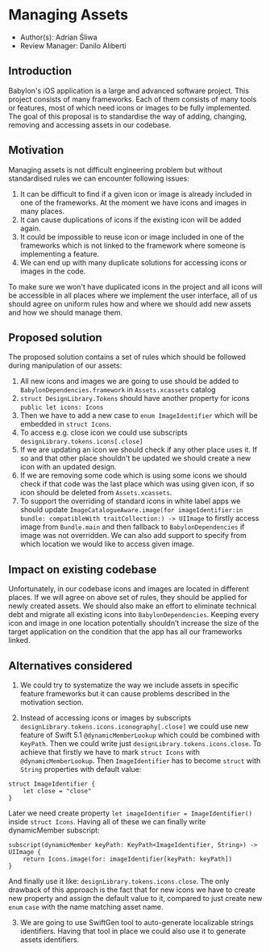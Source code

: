 
# Managing Assets

* Author(s): Adrian Śliwa
* Review Manager: Danilo Aliberti

## Introduction

Babylon's iOS application is a large and advanced software project. This project consists of many frameworks. Each of them consists of many tools or features, most of which need icons or images to be fully implemented. The goal of this proposal is to standardise the way of adding, changing, removing and accessing assets in our codebase.

## Motivation

Managing assets is not difficult engineering problem but without standardised rules we can encounter following issues:
1. It can be difficult to find if a given icon or image is already included in one of the frameworks. At the moment we have icons and images in many places.
2. It can cause duplications of icons if the existing icon will be added again.
3. It could be impossible to reuse icon or image included in one of the frameworks which is not linked to the framework where someone is implementing a feature.
4. We can end up with many duplicate solutions for accessing icons or images in the code.

To make sure we won't have duplicated icons in the project and all icons will be accessible in all places where we implement the user interface, all of us should agree on uniform rules how and where we should add new assets and how we should manage them.


## Proposed solution

The proposed solution contains a set of rules which should be followed during manipulation of our assets:
1. All new icons and images we are going to use should be added to `BabylonDependencies.framework` in `Assets.xcassets` catalog 
2. `struct DesignLibrary.Tokens` should have another property for icons `public let icons: Icons`
3. Then we have to add a new case to `enum ImageIdentifier` which will be embedded in `struct Icons`.
4. To access e.g. close icon we could use subscripts `designLibrary.tokens.icons[.close]`
5. If we are updating an icon we should check if any other place uses it. If so and that other place shouldn't be updated we should create a new icon with an updated design.
6. If we are removing some code which is using some icons we should check if that code was the last place which was using given icon, if so icon should be deleted from `Assets.xcassets`.
7. To support the overriding of standard icons in white label apps we should update `ImageCatalogueAware.image(for imageIdentifier:in bundle: compatibleWith traitCollection:) -> UIImage` to firstly access image from `Bundle.main` and then fallback to `BabylonDependencies` if image was not overridden. We can also add support to specify from which location we would like to access given image.

## Impact on existing codebase

Unfortunately, in our codebase icons and images are located in different places. If we will agree on above set of rules, they should be applied for newly created assets. We should also make an effort to eliminate technical debt and migrate all existing icons into `BabylonDependencies`.
Keeping every icon and image in one location potentially shouldn’t increase the size of the target application on the condition that the app has all our frameworks linked.

## Alternatives considered

1. We could try to systematize the way we include assets in specific feature frameworks but it can cause problems described in the motivation section.

2. Instead of accessing icons or images by subscripts `designLibrary.tokens.icons.iconography[.close]` we could use new feature of Swift 5.1 `@dynamicMemberLookup` which could be combined with `KeyPath`. Then we could write just `designLibrary.tokens.icons.close`.
To achieve that firstly we have to mark `struct Icons` with `@dynamicMemberLookup`. Then `ImageIdentifier` has to become `struct` with `String` properties with default value:
```
struct ImageIdentifier {
    let close = "close"
}
```
Later we need create property `let imageIdentifier = ImageIdentifier()` inside `struct Icons`. Having all of these we can finally write dynamicMember subscript:
```
subscript(dynamicMember keyPath: KeyPath<ImageIdentifier, String>) -> UIImage {
    return Icons.image(for: imageIdentifier[keyPath: keyPath])
}
```
And finally use it like: `designLibrary.tokens.icons.close`. The only drawback of this approach is the fact that for new icons we have to create new property and assign the default value to it, compared to just create new `enum` `case` with the name matching asset name.

3. We are going to use SwiftGen tool to auto-generate localizable strings identifiers. Having that tool in place we could also use it to generate assets identifiers.

